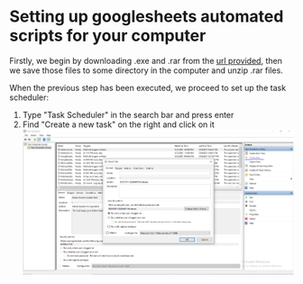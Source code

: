 # Setting up googlesheets automated scripts for your computer

Firstly, we begin by downloading .exe and .rar from the [url provided](https://drive.google.com/drive/folders/1pBiYn5Z63lO3IkibCzZcv7rCen5pG_cl?usp=sharing), then we save those files to some directory in the computer and unzip .rar files.

When the previous step has been executed, we proceed to set up the task scheduler:

1. Type "Task Scheduler" in the search bar and press enter
2. Find "Create a new task" on the right and click on it
![Alt text](https://github.com/Jimothy-Halpert/Automated-Bored-Panda-Sheets/blob/main/1.png?raw=true "open a new task")
